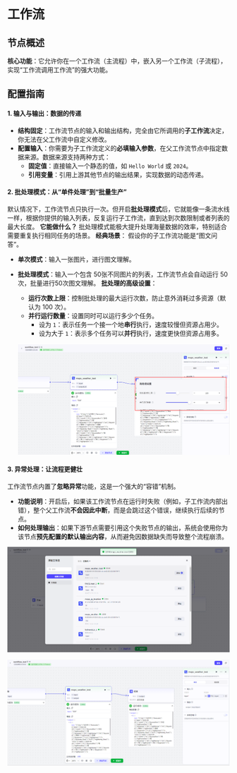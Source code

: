 # 工作流

## 节点概述

**核心功能**：它允许你在一个工作流（主流程）中，嵌入另一个工作流（子流程），实现“工作流调用工作流”的强大功能。



## 配置指南

#### 1. 输入与输出：数据的传递
*   **结构固定**：工作流节点的输入和输出结构，完全由它所调用的**子工作流**决定，你无法在父工作流中自定义修改。
*   **配置输入**：你需要为子工作流定义的**必填输入参数**，在父工作流节点中指定数据来源。数据来源支持两种方式：
    *   **固定值**：直接输入一个静态的值，如 `Hello World` 或 `2024`。
    *   **引用变量**：引用上游其他节点的输出结果，实现数据的动态传递。



#### 2. 批处理模式：从“单件处理”到“批量生产”

默认情况下，工作流节点只执行一次。但开启**批处理模式**后，它就能像一条流水线一样，根据你提供的输入列表，反复运行子工作流，直到达到次数限制或者列表的最大长度。
**它能做什么？**
批处理模式能极大提升处理海量数据的效率，特别适合需要重复执行相同任务的场景。
**经典场景**：
假设你的子工作流功能是“图文问答”。

* **单次模式**：输入一张图片，进行图文理解。

* **批处理模式**：输入一个包含 50张不同图片的列表，工作流节点会自动运行 50 次，批量进行50次图文理解。
  **批处理的高级设置**：

  *   **运行次数上限**：控制批处理的最大运行次数，防止意外消耗过多资源（默认为 100 次）。
  *   **并行运行数量**：设置同时可以运行多少个任务。
      *   设为 `1`：表示任务一个接一个地**串行**执行，速度较慢但资源占用少。
      *   设为大于 `1`：表示多个任务可以**并行**执行，速度更快但资源占用多。

  ![image-20250919104909689](assets/image-20250919104909689.png)
#### 3. 异常处理：让流程更健壮
工作流节点内置了**忽略异常**功能，这是一个强大的“容错”机制。
*   **功能说明**：开启后，如果该工作流节点在运行时失败（例如，子工作流内部出错），整个父工作流**不会因此中断**，而是会跳过这个错误，继续执行后续的节点。
*   **如何处理输出**：如果下游节点需要引用这个失败节点的输出，系统会使用你为该节点**预先配置的默认输出内容**，从而避免因数据缺失而导致整个流程崩溃。

![image-20250919103438081](assets/image-20250919103438081.png)

![image-20250919103536507](assets/image-20250919103536507.png)